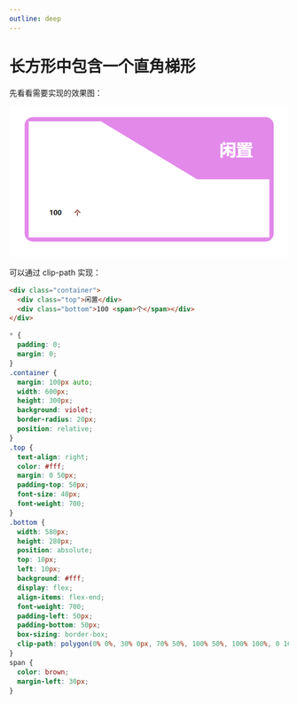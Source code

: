 ```yaml
---
outline: deep
---
```


# 长方形中包含一个直角梯形

先看看需要实现的效果图：

<img src="../../../imgs/question21.png"  class="theme-image">

可以通过 clip-path 实现：

```html
<div class="container">
  <div class="top">闲置</div>
  <div class="bottom">100 <span>个</span></div>
</div>
```

```css
* {
  padding: 0;
  margin: 0;
}
.container {
  margin: 100px auto;
  width: 600px;
  height: 300px;
  background: violet;
  border-radius: 20px;
  position: relative;
}
.top {
  text-align: right;
  color: #fff;
  margin: 0 50px;
  padding-top: 50px;
  font-size: 40px;
  font-weight: 700;
}
.bottom {
  width: 580px;
  height: 280px;
  position: absolute;
  top: 10px;
  left: 10px;
  background: #fff;
  display: flex;
  align-items: flex-end;
  font-weight: 700;
  padding-left: 50px;
  padding-bottom: 50px;
  box-sizing: border-box;
  clip-path: polygon(0% 0%, 30% 0px, 70% 50%, 100% 50%, 100% 100%, 0 100%);
}
span {
  color: brown;
  margin-left: 30px;
}
```
